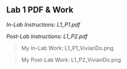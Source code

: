 ## Lab 1 PDF & Work

*In-Lab Instructions: L1_P1.pdf*

*Post-Lab Instructions: L1_P2.pdf*

>My In-Lab Work: L1_P1_VivianDo.png

>My Post-Lab Work: L1_P2_VivianDo.png
